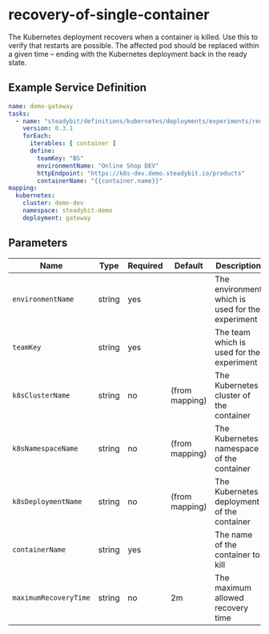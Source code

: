 # recovery-of-single-container

The Kubernetes deployment recovers when a container is killed.
Use this to verify that restarts are possible.
The affected pod should be replaced within a given time – ending with the Kubernetes deployment back in the ready state.

## Example Service Definition

```yaml
name: demo-gateway
tasks:
  - name: "steadybit/definitions/kubernetes/deployments/experiments/recovery-of-single-container"
    version: 0.3.1
    forEach:
      iterables: [ container ]
      define:
        teamKey: "BS"
        environmentName: "Online Shop DEV"
        httpEndpoint: "https://k8s-dev.demo.steadybit.io/products"
        containerName: "{{container.name}}"
mapping:
  kubernetes:
    cluster: demo-dev
    namespace: steadybit-demo
    deployment: gateway
```

## Parameters

| Name                  | Type   | Required | Default        | Description                                      |
|-----------------------|--------|----------|----------------|--------------------------------------------------|
| `environmentName`     | string | yes      |                | The environment which is used for the experiment |
| `teamKey`             | string | yes      |                | The team which is used for the experiment        |
| `k8sClusterName`      | string | no       | (from mapping) | The Kubernetes cluster of the container          |
| `k8sNamespaceName`    | string | no       | (from mapping) | The Kubernetes namespace of the container        |
| `k8sDeploymentName`   | string | no       | (from mapping) | The Kubernetes deployment of the container       |
| `containerName`       | string | yes      |                | The name of the container to kill                |
| `maximumRecoveryTime` | string | no       | 2m             | The maximum allowed recovery time                |

